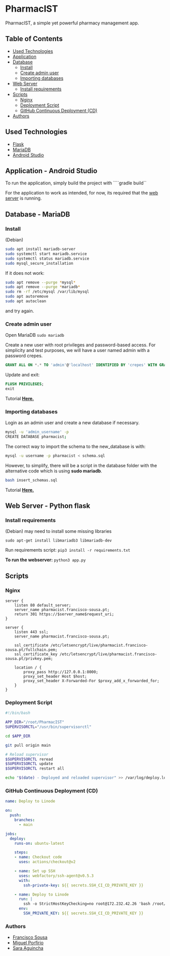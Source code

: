 # PharmacIST

PharmacIST, a simple yet powerful pharmacy management app.

## Table of Contents

- [Used Technologies](#used-technologies)
- [Application](#application---android-studio)
- [Database](#database---mariadb)
	- [Install](#install)
	- [Create admin user](#create-admin-user)
	- [Importing databases](#importing-databases)
- [Web Server](#web-server---python-flask)
	- [Install requirements](#install-requirements)
- [Scripts](#scripts)
	- [Nginx](#nginx)
	- [Deployment Script](#deployment-script)
	- [GitHub Continuous Deployment (CD)](#github-continuous-deployment-cd)
- [Authors](#authors)




## Used Technologies

- [Flask](https://flask.palletsprojects.com/en/3.0.x/)
- [MariaDB](https://mariadb.org/)
- [Android Studio](https://developer.android.com/studio)

## Application - Android Studio

To run the application, simply build the project with ````gradle build``

For the application to work as intended, for now, its required that the [web server](#web-server---python-flask) is running.

## Database - MariaDB

### Install

(Debian)
``` bash
sudo apt install mariadb-server
sudo systemctl start mariadb.service
sudo systemctl status mariadb.service
sudo mysql_secure_installation
```
If it does not work:
``` bash
sudo apt remove --purge *mysql*
sudo apt remove --purge *mariadb*
sudo rm -rf /etc/mysql /var/lib/mysql
sudo apt autoremove
sudo apt autoclean
```
and try again.

### Create admin user
Open MariaDB ```sudo mariadb ```

Create a new user with root privileges and password-based access. For simplicity and test purposes, we will have a user named admin with a password crepes.

``` sql
GRANT ALL ON *.* TO 'admin'@'localhost' IDENTIFIED BY 'crepes' WITH GRANT OPTION;
```

Update and exit:
``` sql
FLUSH PRIVILEGES;
exit
```
Tutorial [**Here.**](https://www.digitalocean.com/community/tutorials/how-to-install-mariadb-on-ubuntu-20-04)

### Importing databases

Login as an admin user and create a new database if necessary. 
``` bash
mysql -u 'admin_username' -p
CREATE DATABASE pharmacist;
```

The correct way to import the schema to the new_database is with:
``` bash
mysql -u username -p pharmacist < schema.sql
```
However, to simplify, there will be a script in the database folder with the alternative code which is using **sudo mariadb**.
``` bash
bash insert_schemas.sql
```

Tutorial [**Here.**](https://www.digitalocean.com/community/tutorials/how-to-import-and-export-databases-in-mysql-or-mariadb)

## Web Server - Python flask

### Install requirements

(Debian) may need to install some missing libraries
```
sudo apt-get install libmariadb3 libmariadb-dev
```
Run requirements script: ```pip3 install -r requirements.txt```

**To run the webserver:** ```python3 app.py```

## Scripts

### Nginx
``` nginx
server {
    listen 80 default_server;
    server_name pharmacist.francisco-sousa.pt;
    return 301 https://$server_name$request_uri;
}

server {
    listen 443 ssl;
    server_name pharmacist.francisco-sousa.pt;

    ssl_certificate /etc/letsencrypt/live/pharmacist.francisco-sousa.pt/fullchain.pem;
    ssl_certificate_key /etc/letsencrypt/live/pharmacist.francisco-sousa.pt/privkey.pem;

    location / {
        proxy_pass http://127.0.0.1:8000;
        proxy_set_header Host $host;
        proxy_set_header X-Forwarded-For $proxy_add_x_forwarded_for;
    }
}
```

### Deployment Script

```bash
#!/bin/bash

APP_DIR="/root/PharmacIST"
SUPERVISORCTL="/usr/bin/supervisorctl"

cd $APP_DIR

git pull origin main

# Reload supervisor
$SUPERVISORCTL reread
$SUPERVISORCTL update
$SUPERVISORCTL restart all

echo "$(date) - Deployed and reloaded supervisor" >> /var/log/deploy.log
```

### GitHub Continuous Deployment (CD)

```yaml
name: Deploy to Linode

on:
  push:
    branches:
      - main

jobs:
  deploy:
    runs-on: ubuntu-latest

    steps:
    - name: Checkout code
      uses: actions/checkout@v2

    - name: Set up SSH
      uses: webfactory/ssh-agent@v0.5.3
      with:
        ssh-private-key: ${{ secrets.SSH_CI_CD_PRIVATE_KEY }}

    - name: Deploy to Linode
      run: |
        ssh -o StrictHostKeyChecking=no root@172.232.42.26 'bash /root/update-server.sh'
      env:
        SSH_PRIVATE_KEY: ${{ secrets.SSH_CI_CD_PRIVATE_KEY }}
```

### Authors
- [Francisco Sousa](https://github.com/franciscomcsousa)
- [Miguel Porfírio](https://github.com/miguelporfirio19)
- [Sara Aguincha](https://github.com/SaraAguincha)